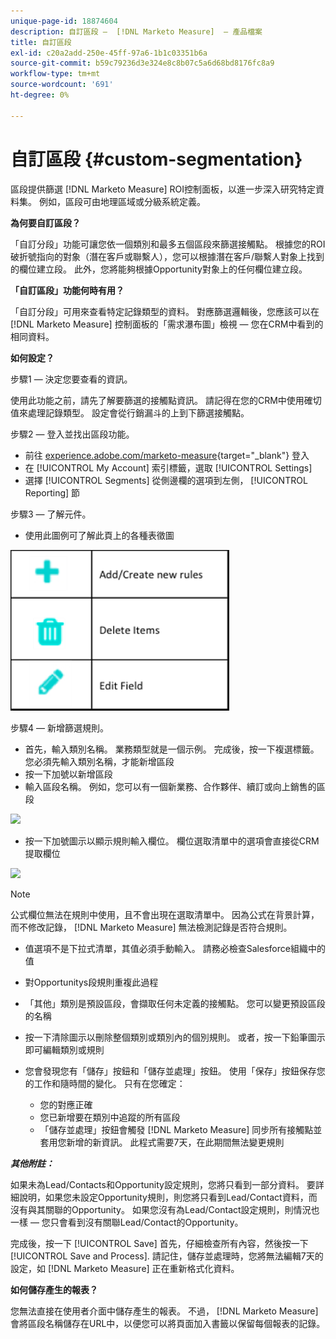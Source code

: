 ```yaml
---
unique-page-id: 18874604
description: 自訂區段 —  [!DNL Marketo Measure]  — 產品檔案
title: 自訂區段
exl-id: c20a2add-250e-45ff-97a6-1b1c03351b6a
source-git-commit: b59c79236d3e324e8c8b07c5a6d68bd8176fc8a9
workflow-type: tm+mt
source-wordcount: '691'
ht-degree: 0%

---
```


# 自訂區段 {#custom-segmentation}

區段提供篩選 [!DNL Marketo Measure] ROI控制面板，以進一步深入研究特定資料集。 例如，區段可由地理區域或分級系統定義。

**為何要自訂區段？**

「自訂分段」功能可讓您依一個類別和最多五個區段來篩選接觸點。 根據您的ROI破折號指向的對象（潛在客戶或聯繫人），您可以根據潛在客戶/聯繫人對象上找到的欄位建立段。 此外，您將能夠根據Opportunity對象上的任何欄位建立段。

**「自訂區段」功能何時有用？**

「自訂分段」可用來查看特定記錄類型的資料。 對應篩選邏輯後，您應該可以在 [!DNL Marketo Measure] 控制面板的「需求瀑布圖」檢視 — 您在CRM中看到的相同資料。

**如何設定？**

步驟1 — 決定您要查看的資訊。

使用此功能之前，請先了解要篩選的接觸點資訊。 請記得在您的CRM中使用確切值來處理記錄類型。 設定會從行銷漏斗的上到下篩選接觸點。

步驟2 — 登入並找出區段功能。

* 前往 [experience.adobe.com/marketo-measure](https://experience.adobe.com/marketo-measure){target="_blank"} 登入
* 在 [!UICONTROL My Account] 索引標籤，選取 [!UICONTROL Settings]
* 選擇 [!UICONTROL Segments] 從側邊欄的選項到左側， [!UICONTROL Reporting] 節

步驟3 — 了解元件。

* 使用此圖例可了解此頁上的各種表徵圖

![](assets/1.png)

步驟4 — 新增篩選規則。

* 首先，輸入類別名稱。 業務類型就是一個示例。 完成後，按一下複選標籤。 您必須先輸入類別名稱，才能新增區段
* 按一下加號以新增區段
* 輸入區段名稱。 例如，您可以有一個新業務、合作夥伴、續訂或向上銷售的區段

![](assets/2.png)

* 按一下加號圖示以顯示規則輸入欄位。 欄位選取清單中的選項會直接從CRM提取欄位

![](assets/3.png)

>[!NOTE]
>
>公式欄位無法在規則中使用，且不會出現在選取清單中。 因為公式在背景計算，而不修改記錄， [!DNL Marketo Measure] 無法檢測記錄是否符合規則。

* 值選項不是下拉式清單，其值必須手動輸入。 請務必檢查Salesforce組織中的值
* 對Opportunitys段規則重複此過程
* 「其他」類別是預設區段，會擷取任何未定義的接觸點。 您可以變更預設區段的名稱
* 按一下清除圖示以刪除整個類別或類別內的個別規則。 或者，按一下鉛筆圖示即可編輯類別或規則
* 您會發現您有「儲存」按鈕和「儲存並處理」按鈕。 使用「保存」按鈕保存您的工作和隨時間的變化。 只有在您確定：

   * 您的對應正確
   * 您已新增要在類別中追蹤的所有區段
   * 「儲存並處理」按鈕會觸發 [!DNL Marketo Measure] 同步所有接觸點並套用您新增的新資訊。 此程式需要7天，在此期間無法變更規則

**_其他附註：_**

如果未為Lead/Contacts和Opportunity設定規則，您將只看到一部分資料。 要詳細說明，如果您未設定Opportunity規則，則您將只看到Lead/Contact資料，而沒有與其關聯的Opportunity。 如果您沒有為Lead/Contact設定規則，則情況也一樣 — 您只會看到沒有關聯Lead/Contact的Opportunity。

完成後，按一下 [!UICONTROL Save] 首先，仔細檢查所有內容，然後按一下 [!UICONTROL Save and Process]. 請記住，儲存並處理時，您將無法編輯7天的設定，如 [!DNL Marketo Measure] 正在重新格式化資料。

**如何儲存產生的報表？**

您無法直接在使用者介面中儲存產生的報表。 不過， [!DNL Marketo Measure] 會將區段名稱儲存在URL中，以便您可以將頁面加入書籤以保留每個報表的記錄。
